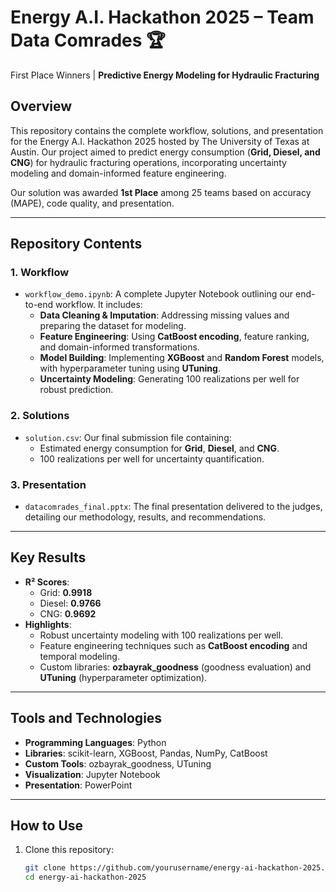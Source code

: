 # Energy A.I. Hackathon 2025 – Team Data Comrades 🏆  
First Place Winners | **Predictive Energy Modeling for Hydraulic Fracturing**

## Overview  
This repository contains the complete workflow, solutions, and presentation for the Energy A.I. Hackathon 2025 hosted by The University of Texas at Austin. Our project aimed to predict energy consumption (**Grid, Diesel, and CNG**) for hydraulic fracturing operations, incorporating uncertainty modeling and domain-informed feature engineering.  

Our solution was awarded **1st Place** among 25 teams based on accuracy (MAPE), code quality, and presentation.

---

## Repository Contents  

### 1. **Workflow**  
- `workflow_demo.ipynb`: A complete Jupyter Notebook outlining our end-to-end workflow. It includes:  
  - **Data Cleaning & Imputation**: Addressing missing values and preparing the dataset for modeling.  
  - **Feature Engineering**: Using **CatBoost encoding**, feature ranking, and domain-informed transformations.  
  - **Model Building**: Implementing **XGBoost** and **Random Forest** models, with hyperparameter tuning using **UTuning**.  
  - **Uncertainty Modeling**: Generating 100 realizations per well for robust prediction.

### 2. **Solutions**  
- `solution.csv`: Our final submission file containing:  
  - Estimated energy consumption for **Grid**, **Diesel**, and **CNG**.  
  - 100 realizations per well for uncertainty quantification.

### 3. **Presentation**  
- `datacomrades_final.pptx`: The final presentation delivered to the judges, detailing our methodology, results, and recommendations.  

---

## Key Results  
- **R² Scores**:  
  - Grid: **0.9918**  
  - Diesel: **0.9766**  
  - CNG: **0.9692**  
- **Highlights**:  
  - Robust uncertainty modeling with 100 realizations per well.  
  - Feature engineering techniques such as **CatBoost encoding** and temporal modeling.  
  - Custom libraries: **ozbayrak_goodness** (goodness evaluation) and **UTuning** (hyperparameter optimization).  

---

## Tools and Technologies  
- **Programming Languages**: Python  
- **Libraries**: scikit-learn, XGBoost, Pandas, NumPy, CatBoost  
- **Custom Tools**: ozbayrak_goodness, UTuning  
- **Visualization**: Jupyter Notebook  
- **Presentation**: PowerPoint  

---

## How to Use  
1. Clone this repository:  
   ```bash
   git clone https://github.com/yourusername/energy-ai-hackathon-2025.git
   cd energy-ai-hackathon-2025
